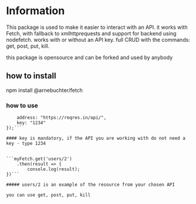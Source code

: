 # Information

This package is used to make it easier to interact with an API. 
it works with Fetch, with fallback to xmlhttprequests and support for backend using nodefetch.
works with or without an API key.
full CRUD with the commands: get, post, put, kill.

this package is opensource and can be forked and used by anybody

## how to install

npm install @arnebuchter/fetch

### how to use

```let myFetch = myFetch.init({
    address: "https://reqres.in/api/",
    key: "1234"
});```

#### key is mandatory, if the API you are working with do not need a key - type 1234


```myFetch.get('users/2')
    .then(result => {
        console.log(result);
})```

##### users/2 is an example of the resource from your chosen API

you can use get, post, put, kill 
